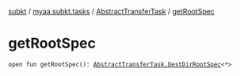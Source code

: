 [subkt](../../index.md) / [myaa.subkt.tasks](../index.md) / [AbstractTransferTask](index.md) / [getRootSpec](./get-root-spec.md)

# getRootSpec

`open fun getRootSpec(): `[`AbstractTransferTask.DestDirRootSpec`](-dest-dir-root-spec/index.md)`<*>`